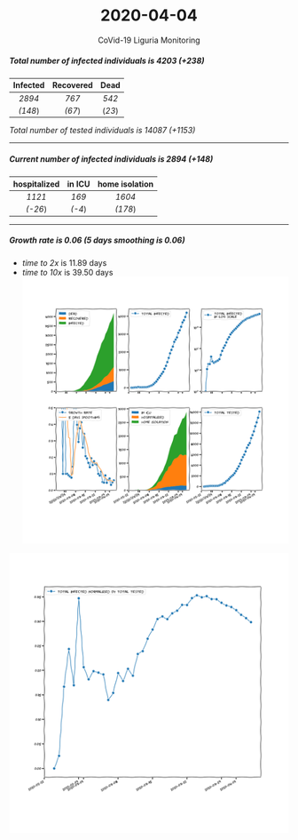 <div align='center'>

# 2020-04-04
CoVid-19 Liguria Monitoring
</div>

##### Total number of infected individuals is 4203 (+238)
Infected | Recovered | Dead
:---: | :---: | :---:
*2894* | *767* | *542*
*(148*) | *(67*) | (*23*)

*Total number of tested individuals is 14087 (+1153)*
***
##### Current number of infected individuals is 2894 (+148)
hospitalized | in ICU | home isolation
:---: | :---: | :---:
*1121* |*169* |*1604*
*(-26*) |*(-4*) |*(178*)
***
##### Growth rate is 0.06 (5 days smoothing is 0.06)
- *time to 2x* is 11.89 days
- *time to 10x* is 39.50 days
![stats][stats]

![infected_normalized][infected_normalized]

[stats]: stats_Liguria.png
[infected_normalized]: infected_normalized_Liguria.png
